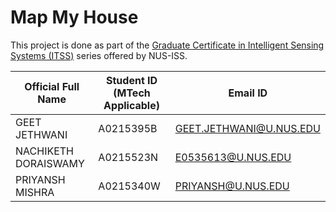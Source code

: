 # Map My House
This project is done as part of the [Graduate Certificate in Intelligent Sensing Systems (ITSS)](https://www.iss.nus.edu.sg/stackable-certificate-programmes/intelligent-systems) series offered by NUS-ISS.


| Official Full Name | Student ID (MTech Applicable) | Email ID |
| ------------------ | ------------------------------ |----------|
| GEET JETHWANI | A0215395B | GEET.JETHWANI@U.NUS.EDU |
| NACHIKETH DORAISWAMY | A0215523N | E0535613@U.NUS.EDU |
| PRIYANSH MISHRA | A0215340W | PRIYANSH@U.NUS.EDU |

